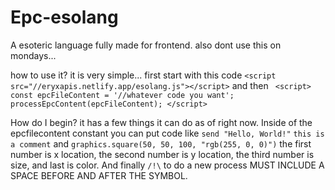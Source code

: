 # Epc-esolang
A esoteric language fully made for frontend. also dont use this on mondays...

how to use it?
it is very simple... first start with this code 
```<script src="//eryxapis.netlify.app/esolang.js"></script>```
and then ``` <script>
    const epcFileContent = '//whatever code you want';
    processEpcContent(epcFileContent);
  </script>```

How do I begin?
it has a few things it can do as of right now. Inside of the epcfilecontent constant you can put code like ```send "Hello, World!"```  ```this is a comment``` and ```graphics.square(50, 50, 100, "rgb(255, 0, 0)")``` the first number is x location, the second number is y location, the third number is size, and last is color. And finally ``` /!\ ``` to do a new process MUST INCLUDE A SPACE BEFORE AND AFTER THE SYMBOL.
